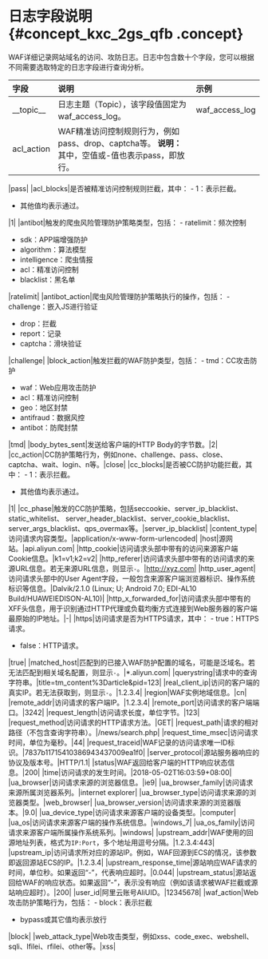 # 日志字段说明 {#concept_kxc_2gs_qfb .concept}

WAF详细记录网站域名的访问、攻防日志。日志中包含数十个字段，您可以根据不同需要选取特定的日志字段进行查询分析。

|字段|说明|示例|
|:-|:-|:-|
|\_\_topic\_\_|日志主题（Topic），该字段值固定为waf\_access\_log。|waf\_access\_log|
|acl\_action|WAF精准访问控制规则行为，例如pass、drop、captcha等。 **说明：** 其中，空值或-值也表示pass，即放行。

 |pass|
|acl\_blocks|是否被精准访问控制规则拦截，其中： -   1：表示拦截。
-   其他值均表示通过。

 |1|
|antibot|触发的爬虫风险管理防护策略类型，包括： -   ratelimit：频次控制
-   sdk：APP端增强防护
-   algorithm：算法模型
-   intelligence：爬虫情报
-   acl：精准访问控制
-   blacklist：黑名单

 |ratelimit|
|antibot\_action|爬虫风险管理防护策略执行的操作，包括： -   challenge：嵌入JS进行验证
-   drop：拦截
-   report：记录
-   captcha：滑块验证

 |challenge|
|block\_action|触发拦截的WAF防护类型，包括： -   tmd：CC攻击防护
-   waf：Web应用攻击防护
-   acl：精准访问控制
-   geo：地区封禁
-   antifraud：数据风控
-   antibot：防爬封禁

 |tmd|
|body\_bytes\_sent|发送给客户端的HTTP Body的字节数。|2|
|cc\_action|CC防护策略行为，例如none、challenge、pass、close、captcha、wait、login、n等。|close|
|cc\_blocks|是否被CC防护功能拦截，其中： -   1：表示拦截。
-   其他值均表示通过。

 |1|
|cc\_phase|触发的CC防护策略，包括seccookie、server\_ip\_blacklist、static\_whitelist、 server\_header\_blacklist、server\_cookie\_blacklist、server\_args\_blacklist、qps\_overmax等。|server\_ip\_blacklist|
|content\_type|访问请求内容类型。|application/x-www-form-urlencoded|
|host|源网站。|api.aliyun.com|
|http\_cookie|访问请求头部中带有的访问来源客户端Cookie信息。|k1=v1;k2=v2|
|http\_referer|访问请求头部中带有的访问请求的来源URL信息。若无来源URL信息，则显示`-`。|http://xyz.com|
|http\_user\_agent|访问请求头部中的User Agent字段，一般包含来源客户端浏览器标识、操作系统标识等信息。|Dalvik/2.1.0 \(Linux; U; Android 7.0; EDI-AL10 Build/HUAWEIEDISON-AL10\)|
|http\_x\_forwarded\_for|访问请求头部中带有的XFF头信息，用于识别通过HTTP代理或负载均衡方式连接到Web服务器的客户端最原始的IP地址。|-|
|https|访问请求是否为HTTPS请求，其中： -   true：HTTPS请求。
-   false：HTTP请求。

 |true|
|matched\_host|匹配到的已接入WAF防护配置的域名，可能是泛域名。若无法匹配到相关域名配置，则显示`-`。|\*.aliyun.com|
|querystring|请求中的查询字符串。|title=tm\_content%3Darticle&pid=123|
|real\_client\_ip|访问的客户端的真实IP。若无法获取到，则显示`-`。|1.2.3.4|
|region|WAF实例地域信息。|cn|
|remote\_addr|访问请求的客户端IP。|1.2.3.4|
|remote\_port|访问请求的客户端端口。|3242|
|request\_length|访问请求长度，单位字节。|123|
|request\_method|访问请求的HTTP请求方法。|GET|
|request\_path|请求的相对路径（不包含查询字符串）。|/news/search.php|
|request\_time\_msec|访问请求时间，单位为毫秒。|44|
|request\_traceid|WAF记录的访问请求唯一ID标识。|7837b11715410386943437009ea1f0|
|server\_protocol|源站服务器响应的协议及版本号。|HTTP/1.1|
|status|WAF返回给客户端的HTTP响应状态信息。|200|
|time|访问请求的发生时间。|2018-05-02T16:03:59+08:00|
|ua\_browser|访问请求来源的浏览器信息。|ie9|
|ua\_browser\_family|访问请求来源所属浏览器系列。|internet explorer|
|ua\_browser\_type|访问请求来源的浏览器类型。|web\_browser|
|ua\_browser\_version|访问请求来源的浏览器版本。|9.0|
|ua\_device\_type|访问请求来源客户端的设备类型。|computer|
|ua\_os|访问请求来源客户端的操作系统信息。|windows\_7|
|ua\_os\_family|访问请求来源客户端所属操作系统系列。|windows|
|upstream\_addr|WAF使用的回源地址列表，格式为`IP:Port`，多个地址用逗号分隔。|1.2.3.4:443|
|upstream\_ip|访问请求所对应的源站IP。例如，WAF回源到ECS的情况，该参数即返回源站ECS的IP。|1.2.3.4|
|upstream\_response\_time|源站响应WAF请求的时间，单位秒。如果返回“-”，代表响应超时。|0.044|
|upstream\_status|源站返回给WAF的响应状态。如果返回“-”，表示没有响应（例如该请求被WAF拦截或源站响应超时）。|200|
|user\_id|阿里云账号AliUID。|12345678|
|waf\_action|Web攻击防护策略行为，包括： -   block：表示拦截
-   bypass或其它值均表示放行

 |block|
|web\_attack\_type|Web攻击类型，例如xss、code\_exec、webshell、sqli、lfilei、rfilei、other等。|xss|

